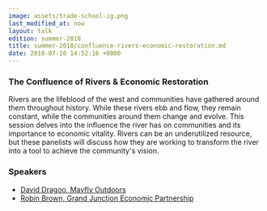 ```yaml
---
image: assets/trade-school-ig.png
last_modified_at: now
layout: talk
edition: summer-2018
title: summer-2018/confluence-rivers-economic-restoration.md
date: 2018-07-10 14:52:16 +0000
---
```

### The Confluence of Rivers & Economic Restoration

Rivers are the lifeblood of the west and communities have gathered around them throughout history. While these rivers ebb and flow, they remain constant, while the communities around them change and evolve. This session delves into the influence the river has on communities and its importance to economic vitality. Rivers can be an underutilized resource, but these panelists will discuss how they are working to transform the river into a tool to achieve the community's vision.

### Speakers

* [David Dragoo, Mayfly Outdoors](https://mayflyoutdoors.com/)
* [Robin Brown, Grand Junction Economic Partnership](https://www.linkedin.com/in/robin-brown-31876912b/)